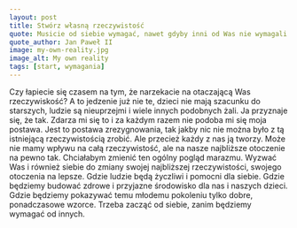 ```yaml
---
layout: post
title: Stwórz własną rzeczywistość
quote: Musicie od siebie wymagać, nawet gdyby inni od Was nie wymagali
quote_author: Jan Paweł II
image: my-own-reality.jpg
image_alt: My own reality
tags: [start, wymagania]
---
```


Czy łapiecie się czasem na tym, że narzekacie na otaczającą Was rzeczywiskość? A to jedzenie już nie te, dzieci nie mają szacunku do starszych, ludzie są nieuprzejmi i wiele innych podobnych żali. Ja przyznaje się, że tak. Zdarza mi się to i za każdym razem nie podoba mi się moja postawa. Jest to postawa zrezygnowania, tak jakby nic nie można było z tą istniejącą rzeczywistością zrobić. Ale przecież każdy z nas ją tworzy. Może nie mamy wpływu na całą rzeczywistość, ale na nasze najbliższe otoczenie na pewno tak. Chciałabym zmienić ten ogólny pogląd marazmu. Wyzwać Was i również siebie do zmiany swojej najbliższej rzeczywistości, swojego otoczenia na lepsze. Gdzie ludzie będą życzliwi i pomocni dla siebie. Gdzie będziemy budować zdrowe i przyjazne środowisko dla nas i naszych dzieci. Gdzie będziemy pokazywać temu młodemu pokoleniu tylko dobre, ponadczasowe wzorce. Trzeba zacząć od siebie, zanim będziemy wymagać od innych.

